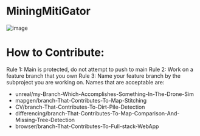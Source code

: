 # MiningMitiGator

![image](https://github.com/UF-UAV/MiningMitiGator/assets/4400062/a84f6126-d993-46e7-93c2-6a4fe11cf7c0)



# How to Contribute:
Rule 1: Main is protected, do not attempt to push to main
Rule 2: Work on a feature branch that you own 
Rule 3: Name your feature branch by the subproject you are working on. Names that are acceptable are:
- unreal/my-Branch-Which-Accomplishes-Something-In-The-Drone-Sim
- mapgen/branch-That-Contributes-To-Map-Stitching
- CV/branch-That-Contributes-To-Dirt-Pile-Detection
- differencing/branch-That-Contributes-To-Map-Comparison-And-Missing-Tree-Detection
- browser/branch-That-Contributes-To-Full-stack-WebApp
